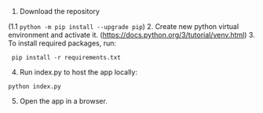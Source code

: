 1. Download the repository

(1.1 `python -m pip install --upgrade pip`)
2. Create new python virtual environment and activate it. (https://docs.python.org/3/tutorial/venv.html)
3. To install required packages, run:

` pip install -r requirements.txt`  <!-- or `python -m pip install -r requirements.txt` -->

4. Run index.py to host the app locally:

`python index.py`

5. Open the app in a browser.
